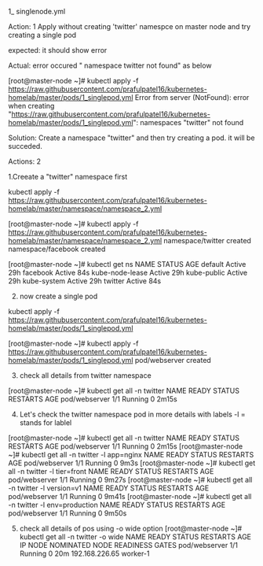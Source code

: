
1_ singlenode.yml

Action: 1
Apply without creating 'twitter' namespce on master node and try creating a single pod

expected: it should show error

Actual: error occured " namespace twitter not found" as below

[root@master-node ~]# kubectl apply -f https://raw.githubusercontent.com/prafulpatel16/kubernetes-homelab/master/pods/1_singlepod.yml
Error from server (NotFound): error when creating "https://raw.githubusercontent.com/prafulpatel16/kubernetes-homelab/master/pods/1_singlepod.yml": namespaces "twitter" not found

Solution:
Create a namespace "twitter" and then try creating a pod. it will be succeded.

Actions: 2

1.Creeate a "twitter" namespace first

kubectl apply -f https://raw.githubusercontent.com/prafulpatel16/kubernetes-homelab/master/namespace/namespace_2.yml

[root@master-node ~]# kubectl apply -f https://raw.githubusercontent.com/prafulpatel16/kubernetes-homelab/master/namespace/namespace_2.yml
namespace/twitter created
namespace/facebook created

[root@master-node ~]# kubectl get ns
NAME              STATUS   AGE
default           Active   29h
facebook          Active   84s
kube-node-lease   Active   29h
kube-public       Active   29h
kube-system       Active   29h
twitter           Active   84s

2. now create a single pod

kubectl apply -f https://raw.githubusercontent.com/prafulpatel16/kubernetes-homelab/master/pods/1_singlepod.yml

[root@master-node ~]# kubectl apply -f https://raw.githubusercontent.com/prafulpatel16/kubernetes-homelab/master/pods/1_singlepod.yml
pod/webserver created

3. check all details from twitter namespace
 

[root@master-node ~]# kubectl get all -n twitter
NAME            READY   STATUS    RESTARTS   AGE
pod/webserver   1/1     Running   0          2m15s

4. Let's check the twitter namespace pod in more details with labels
-l = stands for lablel

[root@master-node ~]# kubectl get all -n twitter
NAME            READY   STATUS    RESTARTS   AGE
pod/webserver   1/1     Running   0          2m15s
[root@master-node ~]# kubectl get all -n twitter -l app=nginx
NAME            READY   STATUS    RESTARTS   AGE
pod/webserver   1/1     Running   0          9m3s
[root@master-node ~]# kubectl get all -n twitter -l tier=front
NAME            READY   STATUS    RESTARTS   AGE
pod/webserver   1/1     Running   0          9m27s
[root@master-node ~]# kubectl get all -n twitter -l version=v1
NAME            READY   STATUS    RESTARTS   AGE
pod/webserver   1/1     Running   0          9m41s
[root@master-node ~]# kubectl get all -n twitter -l env=production
NAME            READY   STATUS    RESTARTS   AGE
pod/webserver   1/1     Running   0          9m50s

5. check all details of pos using -o wide option
[root@master-node ~]# kubectl get all -n twitter -o wide
NAME            READY   STATUS    RESTARTS   AGE   IP               NODE       NOMINATED NODE   READINESS GATES
pod/webserver   1/1     Running   0          20m   192.168.226.65   worker-1   <none>           <none>






